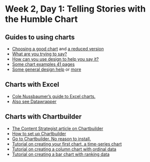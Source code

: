 # Week 2, Day 1: Telling Stories with the Humble Chart

<h2>Guides to using charts</h2>
<ul>
<li><a href="http://extremepresentation.typepad.com/files/choosing-a-good-chart-09.pdf">Choosing a good chart</a> and <a href="http://kpq.github.io/sherp-31/assets/lectures/charts-reduced.pdf">a reduced version</a> </li>
<li><a href="http://lulupinney.co.uk/2012/08/what-are-you-trying-to-say/">What are you trying to say?</a></li>
<li><a href="http://i.imgur.com/RzYaLZg.gif">How can you use design to help you say it?</a></li>
<li><a href="http://kpq.github.io/sherp-31/assets/lectures/chartexamples.pdf">Some chart examples 41 pages</a></li>
<li><a href="http://www.visualmess.com">Some general design help</a> or <a href="http://lenagroeger.github.io/design/">more</a></li>
</ul>

<h2>Charts with Excel</h2>

<ul>
<li><a href="http://www.storytellingwithdata.com/2011/11/how-to-do-it-in-excel.html">Cole Nussbaumer&rsquo;s guide to Excel charts.</a></li>
<li><a href="http://datawrapper.de/">Also see Datawrapper</a></li>
</ul>

<h2> Charts with Chartbuilder</h2>

<ul>
<li><a href="https://contently.com/strategist/2013/10/28/chartbuilder-will-make-you-feel-like-a-graphics-god-but-wont-make-you-jump-off-a-roof-into-a-swimming-pool/">The Content Strategist article on Chartbuilder</a></li>
<li><a href="http://www.poynter.org/how-tos/220572/how-to-use-chartbuilder-to-make-simple-graphics-fast/">How to set up Chartbuilder<a></li>
<li><a href="http://quartz.github.io/Chartbuilder/">Go to Chartbuilder. No reason to install.</a></li>
<li><a href="https://github.com/Quartz/Chartbuilder/blob/master/tutorials/basic-chart.md">Tutorial on creating your first chart, a time-series chart<a></li>
<li><a href="Chartbuilder/tutorials/column-chart-ordinal-data.md">Tutorial on creating a column chart with ordinal data</a></li>
<li><a href="Chartbuilder/tutorials/bar-chart-with-ranking-data.md">Tutorial on creating a bar chart with ranking data</a></li>


